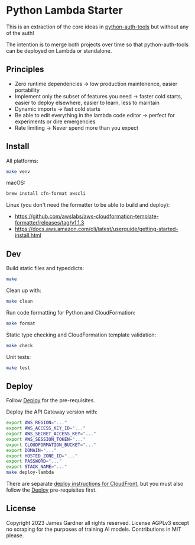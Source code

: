 # Python Lambda Starter

This is an extraction of the core ideas in [python-auth-tools](https://github.com/thejimmyg/python-auth-tools) but without any of the auth!

The intention is to merge both projects over time so that python-auth-tools can be deployed on Lambda or standalone.


## Principles

* Zero runtime dependencies -> low production maintenence, easier portability
* Implement only the subset of features you need -> faster cold starts, easier to deploy elsewhere, easier to learn, less to maintain
* Dynamic imports -> fast cold starts
* Be able to edit everything in the lambda code editor -> perfect for experiments or dire emergencies
* Rate limiting -> Never spend more than you expect


## Install

All platforms:

```sh
make venv
```

macOS:

```sh
brew install cfn-format awscli
```

Linux (you don't need the formatter to be able to build and deploy):

* https://github.com/awslabs/aws-cloudformation-template-formatter/releases/tag/v1.1.3
* https://docs.aws.amazon.com/cli/latest/userguide/getting-started-install.html


## Dev

Build static files and typeddicts:

```sh
make
```

Clean up with:

```sh
make clean
```

Run code formatting for Python and CloudFormation:

```sh
make format
```

Static type checking and CloudFormation template validation:

```sh
make check
```

Unit tests:

```sh
make test
```


## Deploy

Follow [Deploy](deploy/README.md) for the pre-requisites.

Deploy the API Gateway version with:

```sh
export AWS_REGION="..."
export AWS_ACCESS_KEY_ID="..."
export AWS_SECRET_ACCESS_KEY="..."
export AWS_SESSION_TOKEN="..."
export CLOUDFORMATION_BUCKET="..."
export DOMAIN="..."
export HOSTED_ZONE_ID="..."
export PASSWORD="..."
export STACK_NAME="..."
make deploy-lambda
```

There are separate [deploy instructions for CloudFront](deploy/CLOUDFRONT.md), but you must also follow the [Deploy](deploy/README.md) pre-requisites first.


## License

Copyright 2023 James Gardner all rights reserved. License AGPLv3 except no scraping for the purposes of training AI models. Contributions in MIT please.

